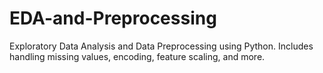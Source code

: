 # EDA-and-Preprocessing
Exploratory Data Analysis and Data Preprocessing using Python. Includes handling missing values, encoding, feature scaling, and more.
